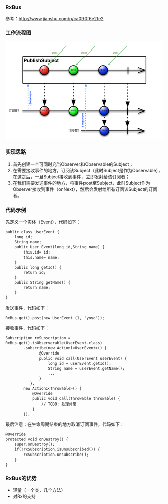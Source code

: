 ### RxBus

参考：http://www.jianshu.com/p/ca090f6e2fe2

### 工作流程图

![1](rxbus_flow.png)

### 实现思路

1. 首先创建一个可同时充当Observer和Observable的Subject；
2. 在需要接收事件的地方，订阅该Subject（此时Subject是作为Observable），在这之后，一旦Subject接收到事件，立即发射给该订阅者；
3. 在我们需要发送事件的地方，将事件post至Subject，此时Subject作为Observer接收到事件（onNext），然后会发射给所有订阅该Subject的订阅者。

### 代码示例

先定义一个实体（Event），代码如下：

```
public class UserEvent {
    long id;
    String name;
    public User Event(long id,String name) {
        this.id= id;
        this.name= name;
    }
    public long getId() {
        return id;
    }
    public String getName() {
        return name;
    }
}
```

发送事件，代码如下：

```
RxBus.get().post(new UserEvent (1, "yoyo"));
```

接收事件，代码如下：

```
Subscription rxSubscription = RxBus.get().toObserverable(UserEvent.class)
        .subscribe(new Action1<UserEvent>() {
               @Override
               public void call(UserEvent userEvent) {
                   long id = userEvent.getId();
                   String name = userEvent.getName();
                   ...
               }
           },
        new Action1<Throwable>() {
            @Override
            public void call(Throwable throwable) {
                // TODO: 处理异常
            }        
        });
```

最后注意：在生命周期结束的地方取消订阅事件，代码如下：

```
@Override
protected void onDestroy() {
    super.onDestroy();
    if(!rxSubscription.isUnsubscribed()) {
        rxSubscription.unsubscribe();
    }
}
```

### RxBus的优势

- 轻量（一个类，几个方法）
- 对Rx的支持
